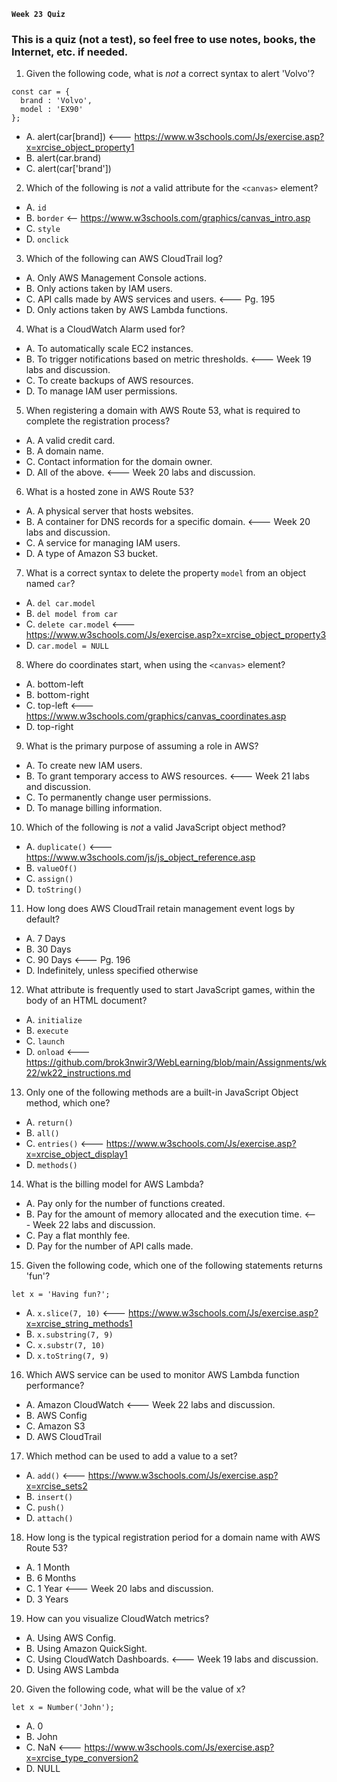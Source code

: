 **`Week 23 Quiz`**

### This is a quiz (not a test), so feel free to use notes, books, the Internet, etc. if needed.

1. Given the following code, what is *not* a correct syntax to alert 'Volvo'?
```
const car = {
  brand : 'Volvo',
  model : 'EX90'
};
```
- A. alert(car[brand]) <--- https://www.w3schools.com/Js/exercise.asp?x=xrcise_object_property1
- B. alert(car.brand)
- C. alert(car['brand'])

2. Which of the following is *not* a valid attribute for the `<canvas>` element?
- A. `id`
- B. `border` <-- https://www.w3schools.com/graphics/canvas_intro.asp
- C. `style`
- D. `onclick`

3. Which of the following can AWS CloudTrail log?
- A. Only AWS Management Console actions.
- B. Only actions taken by IAM users.
- C. API calls made by AWS services and users. <--- Pg. 195
- D. Only actions taken by AWS Lambda functions.

4. What is a CloudWatch Alarm used for?
- A. To automatically scale EC2 instances.
- B. To trigger notifications based on metric thresholds. <--- Week 19 labs and discussion.
- C. To create backups of AWS resources.
- D. To manage IAM user permissions.

5. When registering a domain with AWS Route 53, what is required to complete the registration process?
- A. A valid credit card.
- B. A domain name.
- C. Contact information for the domain owner.
- D. All of the above. <--- Week 20 labs and discussion.

6. What is a hosted zone in AWS Route 53?
- A. A physical server that hosts websites.
- B. A container for DNS records for a specific domain. <--- Week 20 labs and discussion.
- C. A service for managing IAM users.
- D. A type of Amazon S3 bucket.

7. What is a correct syntax to delete the property `model` from an object named `car`?
- A. `del car.model`
- B. `del model from car`
- C. `delete car.model` <--- https://www.w3schools.com/Js/exercise.asp?x=xrcise_object_property3
- D. `car.model = NULL`

8. Where do coordinates start, when using the `<canvas>` element?
- A. bottom-left
- B. bottom-right
- C. top-left <--- https://www.w3schools.com/graphics/canvas_coordinates.asp
- D. top-right

9. What is the primary purpose of assuming a role in AWS?
- A. To create new IAM users.
- B. To grant temporary access to AWS resources. <--- Week 21 labs and discussion.
- C. To permanently change user permissions.
- D. To manage billing information.

10. Which of the following is *not* a valid JavaScript object method?
- A. `duplicate()` <--- https://www.w3schools.com/js/js_object_reference.asp
- B. `valueOf()`
- C. `assign()`
- D. `toString()`

11. How long does AWS CloudTrail retain management event logs by default?
- A. 7 Days
- B. 30 Days 
- C. 90 Days <--- Pg. 196
- D. Indefinitely, unless specified otherwise

12. What attribute is frequently used to start JavaScript games, within the body of an HTML document?
- A. `initialize`
- B. `execute`
- C. `launch`
- D. `onload` <--- https://github.com/brok3nwir3/WebLearning/blob/main/Assignments/wk22/wk22_instructions.md

13. Only one of the following methods are a built-in JavaScript Object method, which one?
- A. `return()`
- B. `all()`
- C. `entries()` <--- https://www.w3schools.com/Js/exercise.asp?x=xrcise_object_display1
- D. `methods()`

14. What is the billing model for AWS Lambda?
- A. Pay only for the number of functions created.
- B. Pay for the amount of memory allocated and the execution time. <--- Week 22 labs and discussion.
- C. Pay a flat monthly fee.
- D. Pay for the number of API calls made.

15. Given the following code, which one of the following statements returns 'fun'?
```
let x = 'Having fun?';
```
- A. `x.slice(7, 10)` <--- https://www.w3schools.com/Js/exercise.asp?x=xrcise_string_methods1
- B. `x.substring(7, 9)`
- C. `x.substr(7, 10)`
- D. `x.toString(7, 9)`

16. Which AWS service can be used to monitor AWS Lambda function performance?
- A. Amazon CloudWatch <--- Week 22 labs and discussion.
- B. AWS Config
- C. Amazon S3
- D. AWS CloudTrail

17. Which method can be used to add a value to a set?
- A. `add()` <--- https://www.w3schools.com/Js/exercise.asp?x=xrcise_sets2
- B. `insert()`
- C. `push()`
- D. `attach()`

18. How long is the typical registration period for a domain name with AWS Route 53?
- A. 1 Month
- B. 6 Months
- C. 1 Year <--- Week 20 labs and discussion.
- D. 3 Years

19. How can you visualize CloudWatch metrics?
- A. Using AWS Config.
- B. Using Amazon QuickSight.
- C. Using CloudWatch Dashboards. <--- Week 19 labs and discussion.
- D. Using AWS Lambda

20. Given the following code, what will be the value of x?
```
let x = Number('John');
```
- A. 0
- B. John
- C. NaN <--- https://www.w3schools.com/Js/exercise.asp?x=xrcise_type_conversion2
- D. NULL
